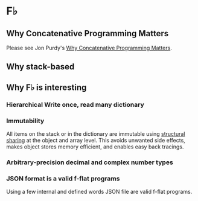 # F♭

## Why Concatenative Programming Matters

Please see Jon Purdy's [Why Concatenative Programming Matters](http://evincarofautumn.blogspot.com/2012/02/why-concatenative-programming-matters.html).

## Why stack-based

## Why F♭ is interesting

### Hierarchical Write once, read many dictionary

### Immutability

All items on the stack or in the dictionary are immutable using [structural sharing](https://medium.com/@dtinth/immutable-js-persistent-data-structures-and-structural-sharing-6d163fbd73d2) at the object and array level.  This avoids unwanted side effects, makes object stores memory efficient, and enables easy back tracings.

### Arbitrary-precision decimal and complex number types

### JSON format is a valid f-flat programs

Using a few internal and defined words JSON file are valid f-flat programs.




